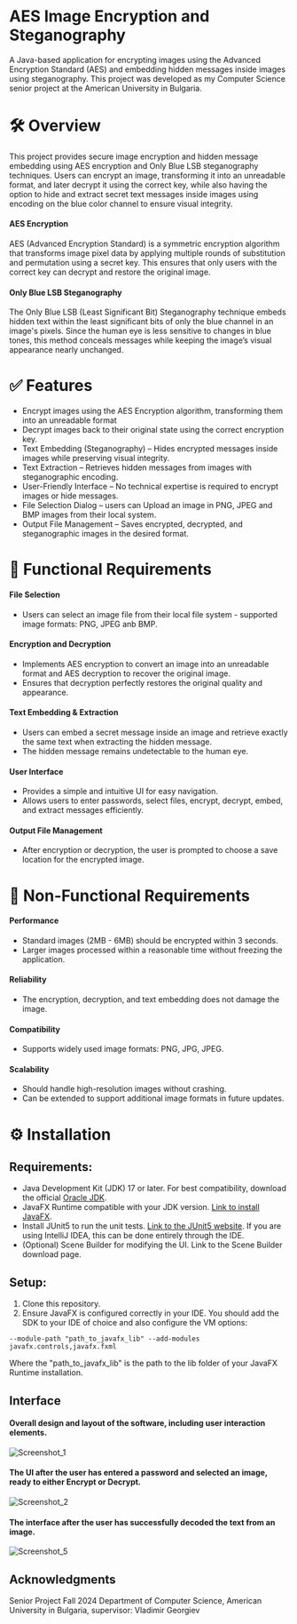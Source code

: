 # AES Image Encryption and Steganography
A Java-based application for encrypting images using the Advanced Encryption Standard (AES) and embedding hidden messages inside images using steganography. 
This project was developed as my Computer Science senior project at the American University in Bulgaria.

# 🛠 Overview
This project provides secure image encryption and hidden message embedding using AES encryption and Only Blue LSB steganography techniques. 
Users can encrypt an image, transforming it into an unreadable format, and later decrypt it using the correct key, while also having the option to hide and extract secret text messages inside images using encoding on the blue color channel to ensure visual integrity.

#### AES Encryption
AES (Advanced Encryption Standard) is a symmetric encryption algorithm that transforms image pixel data by applying multiple rounds of substitution and permutation using a secret key. This ensures that only users with the correct key can decrypt and restore the original image.

#### Only Blue LSB Steganography
The Only Blue LSB (Least Significant Bit) Steganography technique embeds hidden text within the least significant bits of only the blue channel in an image's pixels. Since the human eye is less sensitive to changes in blue tones, this method conceals messages while keeping the image’s visual appearance nearly unchanged.

# ✅ Features 

-  Encrypt images using the AES Encryption algorithm, transforming them into an unreadable format
-  Decrypt images back to their original state using the correct encryption key.
-  Text Embedding (Steganography) – Hides encrypted messages inside images while preserving visual integrity.
-  Text Extraction – Retrieves hidden messages from images with steganographic encoding.
-  User-Friendly Interface – No technical expertise is required to encrypt images or hide messages.
-  File Selection Dialog – users can Upload an image in PNG, JPEG and BMP images from their local system.
-  Output File Management – Saves encrypted, decrypted, and steganographic images in the desired format.

# 📑 Functional Requirements

#### File Selection
- Users can select an image file from their local file system - supported image formats: PNG, JPEG anb BMP.

#### Encryption and Decryption
- Implements AES encryption to convert an image into an unreadable format and AES decryption to recover the original image.
- Ensures that decryption perfectly restores the original quality and appearance.

#### Text Embedding & Extraction
- Users can embed a secret message inside an image and retrieve exactly the same text when extracting the hidden message.
- The hidden message remains undetectable to the human eye.
 
#### User Interface
- Provides a simple and intuitive UI for easy navigation.
- Allows users to enter passwords, select files, encrypt, decrypt, embed, and extract messages efficiently.
  
#### Output File Management
- After encryption or decryption, the user is prompted to choose a save location for the encrypted image.


# 📌 Non-Functional Requirements

#### Performance
- Standard images (2MB - 6MB) should be encrypted within 3 seconds.
- Larger images processed within a reasonable time without freezing the application.

#### Reliability
- The encryption, decryption, and text embedding does not damage the image.

#### Compatibility
- Supports widely used image formats: PNG, JPG, JPEG.

#### Scalability
- Should handle high-resolution images without crashing.
- Can be extended to support additional image formats in future updates.

# ⚙️ Installation

## Requirements:
- Java Development Kit (JDK) 17 or later. For best compatibility, download the official [Oracle JDK](https://www.oracle.com/java/technologies/downloads/).
- JavaFX Runtime compatible with your JDK version. [Link to install JavaFX](https://gluonhq.com/products/javafx/).
- Install JUnit5 to run the unit tests. [Link to the JUnit5 website](https://junit.org/junit5/). If you are using IntelliJ IDEA, this can be done entirely through the IDE.
- (Optional) Scene Builder for modifying the UI. Link to the Scene Builder download page.

## Setup:
1. Clone this repository.
2. Ensure JavaFX is configured correctly in your IDE. You should add the SDK to your IDE of choice and also configure the VM options:
```
--module-path "path_to_javafx_lib" --add-modules javafx.controls,javafx.fxml
```
Where the "path_to_javafx_lib" is the path to the lib folder of your JavaFX Runtime installation.


## Interface 

#### Overall design and layout of the software, including user interaction elements.
![Screenshot_1](https://github.com/user-attachments/assets/ff34a559-a0f6-4da2-81c7-89bab1af4266)

#### The UI after the user has entered a password and selected an image, ready to either Encrypt or Decrypt.
![Screenshot_2](https://github.com/user-attachments/assets/b9f34410-59d1-4b0d-b8a5-546eab749956)

#### The interface after the user has successfully decoded the text from an image.
![Screenshot_5](https://github.com/user-attachments/assets/39d0920c-8b5a-4c31-b892-97925e0f0ad9)



## Acknowledgments 
Senior Project Fall 2024 Department of Computer Science, American University in Bulgaria, supervisor: Vladimir Georgiev
